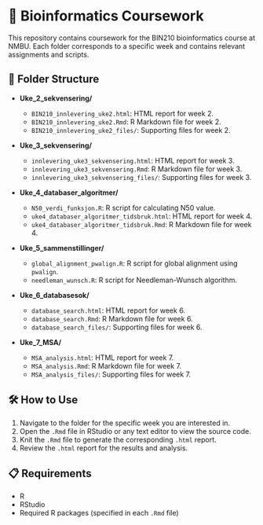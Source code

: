 # 🧬 Bioinformatics Coursework

This repository contains coursework for the BIN210 bioinformatics course at NMBU. Each folder corresponds to a specific week and contains relevant assignments and scripts.

## 📂 Folder Structure

- **Uke_2_sekvensering/**
  - `BIN210_innlevering_uke2.html`: HTML report for week 2.
  - `BIN210_innlevering_uke2.Rmd`: R Markdown file for week 2.
  - `BIN210_innlevering_uke2_files/`: Supporting files for week 2.

- **Uke_3_sekvensering/**
  - `innlevering_uke3_sekvensering.html`: HTML report for week 3.
  - `innlevering_uke3_sekvensering.Rmd`: R Markdown file for week 3.
  - `innlevering_uke3_sekvensering_files/`: Supporting files for week 3.

- **Uke_4_databaser_algoritmer/**
  - `N50_verdi_funksjon.R`: R script for calculating N50 value.
  - `uke4_databaser_algoritmer_tidsbruk.html`: HTML report for week 4.
  - `uke4_databaser_algoritmer_tidsbruk.Rmd`: R Markdown file for week 4.

- **Uke_5_sammenstillinger/**
  - `global_alignment_pwalign.R`: R script for global alignment using `pwalign`.
  - `needleman_wunsch.R`: R script for Needleman-Wunsch algorithm.

- **Uke_6_databasesok/**
  - `database_search.html`: HTML report for week 6.
  - `database_search.Rmd`: R Markdown file for week 6.
  - `database_search_files/`: Supporting files for week 6.

- **Uke_7_MSA/**
  - `MSA_analysis.html`: HTML report for week 7.
  - `MSA_analysis.Rmd`: R Markdown file for week 7.
  - `MSA_analysis_files/`: Supporting files for week 7.

## 🛠️ How to Use

1. Navigate to the folder for the specific week you are interested in.
2. Open the `.Rmd` file in RStudio or any text editor to view the source code.
3. Knit the `.Rmd` file to generate the corresponding `.html` report.
4. Review the `.html` report for the results and analysis.

## 📋 Requirements

- R
- RStudio
- Required R packages (specified in each `.Rmd` file)
